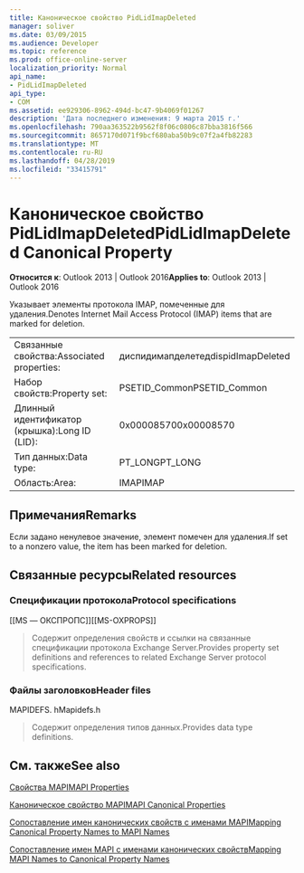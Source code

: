 ```yaml
---
title: Каноническое свойство PidLidImapDeleted
manager: soliver
ms.date: 03/09/2015
ms.audience: Developer
ms.topic: reference
ms.prod: office-online-server
localization_priority: Normal
api_name:
- PidLidImapDeleted
api_type:
- COM
ms.assetid: ee929306-8962-494d-bc47-9b4069f01267
description: 'Дата последнего изменения: 9 марта 2015 г.'
ms.openlocfilehash: 790aa363522b9562f8f06c0806c87bba3816f566
ms.sourcegitcommit: 8657170d071f9bcf680aba50b9c07f2a4fb82283
ms.translationtype: MT
ms.contentlocale: ru-RU
ms.lasthandoff: 04/28/2019
ms.locfileid: "33415791"
---
```

# <a name="pidlidimapdeleted-canonical-property"></a><span data-ttu-id="629f7-103">Каноническое свойство PidLidImapDeleted</span><span class="sxs-lookup"><span data-stu-id="629f7-103">PidLidImapDeleted Canonical Property</span></span>

  
  
<span data-ttu-id="629f7-104">**Относится к**: Outlook 2013 | Outlook 2016</span><span class="sxs-lookup"><span data-stu-id="629f7-104">**Applies to**: Outlook 2013 | Outlook 2016</span></span> 
  
<span data-ttu-id="629f7-105">Указывает элементы протокола IMAP, помеченные для удаления.</span><span class="sxs-lookup"><span data-stu-id="629f7-105">Denotes Internet Mail Access Protocol (IMAP) items that are marked for deletion.</span></span>
  
|||
|:-----|:-----|
|<span data-ttu-id="629f7-106">Связанные свойства:</span><span class="sxs-lookup"><span data-stu-id="629f7-106">Associated properties:</span></span>  <br/> |<span data-ttu-id="629f7-107">диспидимапделетед</span><span class="sxs-lookup"><span data-stu-id="629f7-107">dispidImapDeleted</span></span>  <br/> |
|<span data-ttu-id="629f7-108">Набор свойств:</span><span class="sxs-lookup"><span data-stu-id="629f7-108">Property set:</span></span>  <br/> |<span data-ttu-id="629f7-109">PSETID_Common</span><span class="sxs-lookup"><span data-stu-id="629f7-109">PSETID_Common</span></span>  <br/> |
|<span data-ttu-id="629f7-110">Длинный идентификатор (крышка):</span><span class="sxs-lookup"><span data-stu-id="629f7-110">Long ID (LID):</span></span>  <br/> |<span data-ttu-id="629f7-111">0x00008570</span><span class="sxs-lookup"><span data-stu-id="629f7-111">0x00008570</span></span>  <br/> |
|<span data-ttu-id="629f7-112">Тип данных:</span><span class="sxs-lookup"><span data-stu-id="629f7-112">Data type:</span></span>  <br/> |<span data-ttu-id="629f7-113">PT_LONG</span><span class="sxs-lookup"><span data-stu-id="629f7-113">PT_LONG</span></span>  <br/> |
|<span data-ttu-id="629f7-114">Область:</span><span class="sxs-lookup"><span data-stu-id="629f7-114">Area:</span></span>  <br/> |<span data-ttu-id="629f7-115">IMAP</span><span class="sxs-lookup"><span data-stu-id="629f7-115">IMAP</span></span>  <br/> |
   
## <a name="remarks"></a><span data-ttu-id="629f7-116">Примечания</span><span class="sxs-lookup"><span data-stu-id="629f7-116">Remarks</span></span>

<span data-ttu-id="629f7-117">Если задано ненулевое значение, элемент помечен для удаления.</span><span class="sxs-lookup"><span data-stu-id="629f7-117">If set to a nonzero value, the item has been marked for deletion.</span></span>
  
## <a name="related-resources"></a><span data-ttu-id="629f7-118">Связанные ресурсы</span><span class="sxs-lookup"><span data-stu-id="629f7-118">Related resources</span></span>

### <a name="protocol-specifications"></a><span data-ttu-id="629f7-119">Спецификации протокола</span><span class="sxs-lookup"><span data-stu-id="629f7-119">Protocol specifications</span></span>

<span data-ttu-id="629f7-120">[[MS — ОКСПРОПС]]</span><span class="sxs-lookup"><span data-stu-id="629f7-120">[[MS-OXPROPS]]</span></span> 
  
> <span data-ttu-id="629f7-121">Содержит определения свойств и ссылки на связанные спецификации протокола Exchange Server.</span><span class="sxs-lookup"><span data-stu-id="629f7-121">Provides property set definitions and references to related Exchange Server protocol specifications.</span></span>
    
### <a name="header-files"></a><span data-ttu-id="629f7-122">Файлы заголовков</span><span class="sxs-lookup"><span data-stu-id="629f7-122">Header files</span></span>

<span data-ttu-id="629f7-123">MAPIDEFS. h</span><span class="sxs-lookup"><span data-stu-id="629f7-123">Mapidefs.h</span></span>
  
> <span data-ttu-id="629f7-124">Содержит определения типов данных.</span><span class="sxs-lookup"><span data-stu-id="629f7-124">Provides data type definitions.</span></span>
    
## <a name="see-also"></a><span data-ttu-id="629f7-125">См. также</span><span class="sxs-lookup"><span data-stu-id="629f7-125">See also</span></span>



[<span data-ttu-id="629f7-126">Свойства MAPI</span><span class="sxs-lookup"><span data-stu-id="629f7-126">MAPI Properties</span></span>](mapi-properties.md)
  
[<span data-ttu-id="629f7-127">Каноническое свойство MAPI</span><span class="sxs-lookup"><span data-stu-id="629f7-127">MAPI Canonical Properties</span></span>](mapi-canonical-properties.md)
  
[<span data-ttu-id="629f7-128">Сопоставление имен канонических свойств с именами MAPI</span><span class="sxs-lookup"><span data-stu-id="629f7-128">Mapping Canonical Property Names to MAPI Names</span></span>](mapping-canonical-property-names-to-mapi-names.md)
  
[<span data-ttu-id="629f7-129">Сопоставление имен MAPI с именами канонических свойств</span><span class="sxs-lookup"><span data-stu-id="629f7-129">Mapping MAPI Names to Canonical Property Names</span></span>](mapping-mapi-names-to-canonical-property-names.md)


